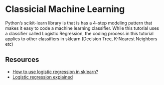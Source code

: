 # Classicial Machine Learning

Python’s scikit-learn library is that is has a 4-step modeling pattern that makes it easy to code a machine learning classifier. While this tutorial uses a classifier called Logistic Regression, the coding process in this tutorial applies to other classifiers in sklearn (Decision Tree, K-Nearest Neighbors etc)

## Resources
* [How to use logistic regression in sklearn?](https://towardsdatascience.com/logistic-regression-using-python-sklearn-numpy-mnist-handwriting-recognition-matplotlib-a6b31e2b166a)
* [Logistic regression explained](https://towardsdatascience.com/introduction-to-logistic-regression-66248243c148)